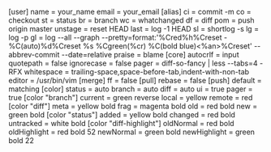[user]
    name = your_name
    email = your_email
[alias]
    ci = commit -m
    co = checkout
    st = status
    br = branch
    wc = whatchanged
    df = diff
    pom = push origin master
    unstage = reset HEAD
    last = log -1 HEAD
    sl = shortlog -s
    lg = log -p
    gl = log --all --graph --pretty=format:'%Cred%h%Creset -%C(auto)%d%Creset %s %Cgreen(%cr) %C(bold blue)<%an>%Creset' --abbrev-commit --date=relative
    praise = blame
[core]
    autocrlf = input
    quotepath = false
    ignorecase = false
    pager = diff-so-fancy | less --tabs=4 -RFX
    whitespace = trailing-space,space-before-tab,indent-with-non-tab
    editor = /usr/bin/vim
[merge]
    ff = false
[pull]
    rebase = false
[push]
    default = matching
[color]
    status = auto
    branch = auto
    diff = auto
    ui = true
    pager = true
[color "branch"]
    current = green reverse
    local = yellow
    remote = red
[color "diff"]
    meta = yellow bold
    frag = magenta bold
    old = red bold
    new = green bold
[color "status"]
    added = yellow bold
    changed = red bold
    untracked = white bold
[color "diff-highlight"]
    oldNormal = red bold
    oldHighlight = red bold 52
    newNormal = green bold
    newHighlight = green bold 22
